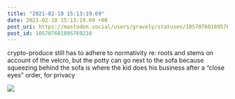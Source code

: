 ```yaml
---
title: "2021-02-10 15:13:19.69"
date: 2021-02-10 15:13:19.69 +00
post_uri: https://mastodon.social/users/gravely/statuses/105707601895769210
post_id: 105707601895769210
---
```

crypto-produce still has to adhere to normativity re: roots and stems on account of the velcro, but the potty can go next to the sofa because squeezing behind the sofa is where the kid does his business after a “close eyes” order, for privacy


![](/images/105707601861865193.jpg)

